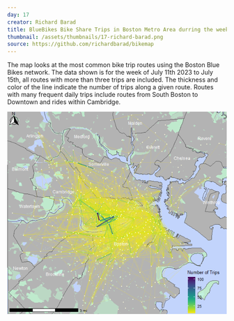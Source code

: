 ```yaml
---
day: 17
creator: Richard Barad
title: BlueBikes Bike Share Trips in Boston Metro Area durring the week of July 10 - July 14th 2023
thumbnail: /assets/thumbnails/17-richard-barad.png
source: https://github.com/richardbarad/bikemap
---
```


The map looks at the most common bike trip routes using the Boston Blue Bikes network. The data shown is for the week of July 11th 2023 to July 15th, all routes with more than three trips are included. The thickness and color of the line indicate the number of trips along a given route. Routes with many frequent daily trips include routes from South Boston to Downtown and rides within Cambridge. 

![the map described above](assets/thumbnails/17-richard-barad.png)
